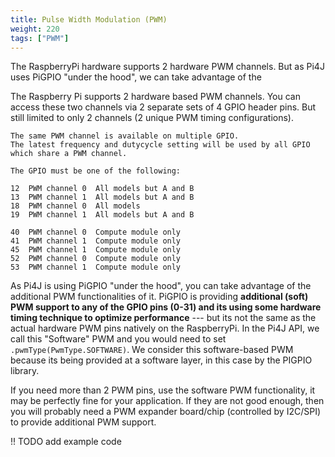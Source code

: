 ```yaml
---
title: Pulse Width Modulation (PWM)
weight: 220
tags: ["PWM"]
---
```


The RaspberryPi hardware supports 2 hardware PWM channels. But as Pi4J uses PiGPIO "under the hood", we can take advantage of the 

The Raspberry Pi supports 2 hardware based PWM channels. You can access these two channels via 2 separate sets of 4 GPIO header pins. But still limited to only 2 channels (2 unique PWM timing configurations).

```
The same PWM channel is available on multiple GPIO. 
The latest frequency and dutycycle setting will be used by all GPIO which share a PWM channel.

The GPIO must be one of the following:

12  PWM channel 0  All models but A and B
13  PWM channel 1  All models but A and B
18  PWM channel 0  All models
19  PWM channel 1  All models but A and B

40  PWM channel 0  Compute module only
41  PWM channel 1  Compute module only
45  PWM channel 1  Compute module only
52  PWM channel 0  Compute module only
53  PWM channel 1  Compute module only
```

As Pi4J is using PiGPIO "under the hood", you can take advantage of the additional PWM functionalities of it. PiGPIO is providing **additional (soft) PWM support to any of the GPIO pins (0-31) and its using some hardware timing technique to optimize performance** --- but its not the same as the actual hardware PWM pins natively on the RaspberryPi. In the Pi4J API, we call this "Software" PWM and you would need to set ```.pwmType(PwmType.SOFTWARE)```. We consider this software-based PWM because its being provided at a software layer, in this case by the PIGPIO library.

If you need more than 2 PWM pins, use the software PWM functionality, it may be perfectly fine for your application. If they are not good enough, then you will probably need a PWM expander board/chip (controlled by I2C/SPI) to provide additional PWM support.

!! TODO add example code